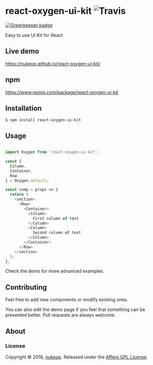 # react-oxygen-ui-kit ![Travis](https://img.shields.io/travis/nukeop/react-oxygen-ui-kit.svg?style=for-the-badge)

[![Greenkeeper badge](https://badges.greenkeeper.io/nukeop/react-oxygen-ui-kit.svg)](https://greenkeeper.io/)

Easy to use UI Kit for React

## Live demo
https://nukeop.github.io/react-oxygen-ui-kit/

## npm
https://www.npmjs.com/package/react-oxygen-ui-kit

## Installation
```shell
$ npm install react-oxygen-ui-kit
```

## Usage
```javascript

import Oxygen from 'react-oxygen-ui-kit';

const {
  Column,
  Container,
  Row
} = Oxygen.default;

const comp = props => {
  return (
    <section>
      <Row>
        <Container>
          <Column>
            First column of text
          </Column>
          <Column>
            Second column of text
          </Column>
        </Container>
      </Row>
    </section>
  );
};

```

Check the demo for more advanced examples.

## Contributing
Feel free to add new components or modify existing ones.

You can also edit the demo page if you feel that something can be presented better. Pull requests are always welcome.

## About
### License
Copyright © 2018, [nukeop](https://github.com/nukeop).
Released under the [Affero GPL License](LICENSE).
